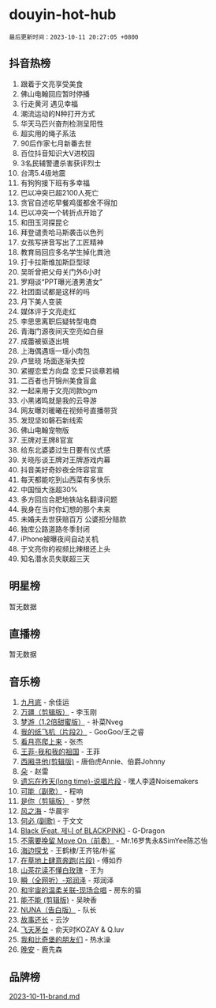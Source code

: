 # douyin-hot-hub

`最后更新时间：2023-10-11 20:27:05 +0800`

## 抖音热榜

1. 跟着于文亮享受美食
1. 佛山电翰回应暂时停播
1. 行走黄河 遇见幸福
1. 潮流运动的N种打开方式
1. 华天马匹兴奋剂检测呈阳性
1. 超实用的绳子系法
1. 90后作家七月新番去世
1. 百位抖音知识大V进校园
1. 3名民辅警遭杀害获评烈士
1. 台湾5.4级地震
1. 有狗狗接下班有多幸福
1. 巴以冲突已超2100人死亡
1. 贪官自述吃早餐鸡蛋都舍不得加
1. 巴以冲突一个转折点开始了
1. 和田玉河探昆仑
1. 拜登谴责哈马斯袭击以色列
1. 女孩写拼音写出了工匠精神
1. 教育局回应多名学生掉化粪池
1. 打卡拉斯维加斯巨型球
1. 吴昕曾把父母关门外6小时
1. 罗翔谈“PPT曝光渣男渣女”
1. 社团面试都是这样的吗
1. 月下美人变装
1. 媒体评于文亮走红
1. 李思思离职后疑转型电商
1. 青海门源夜间天空亮如白昼
1. 成蕾被驱逐出境
1. 上海偶遇瑶一瑶小肉包
1. 卢昱晓 场面逐渐失控
1. 紧握恋爱方向盘 恋爱只谈章若楠
1. 二百者也开锦州美食盲盒
1. 一起来用于文亮同款bgm
1. 小黑诸鸣就是我的云导游
1. 网友曝刘暖曦在视频号直播带货
1. 发现坚如磐石新线索
1. 佛山电翰宠物版
1. 王牌对王牌8官宣
1. 给东北婆婆过生日要有仪式感
1. 关晓彤谈王牌对王牌游戏内幕
1. 抖音美好奇妙夜全阵容官宣
1. 每天都能吃到山西菜有多快乐
1. 中国恒大涨超30%
1. 多方回应合肥地铁站名翻译问题
1. 我身在当时你幻想的那个未来
1. 未婚夫去世获赔百万 公婆拒分赔款
1. 独库公路道路冬季封闭
1. iPhone被曝夜间自动关机
1. 于文亮你的视频比辣根还上头
1. 知名潜水员失联超三天

## 明星榜

暂无数据

## 直播榜

暂无数据

## 音乐榜

1. [九月底](https://sf3-cdn-tos.douyinstatic.com/obj/tos-cn-ve-2774/oMfewG4PDTFhF8iz3OGQ7ABH5i6fCgnMaoCbzZ) - 余佳运
1. [万疆（剪辑版）](https://sf3-cdn-tos.douyinstatic.com/obj/tos-cn-ve-2774/ooG7oVgFlDTelKCjCsTTobQvbdtj1BBQXnfZd8) - 李玉刚
1. [梦游（1.2倍甜蜜版）](https://sf6-cdn-tos.douyinstatic.com/obj/tos-cn-ve-2774/o4gyAUm8hwufoEABmwVIiQtHsFuGzAEEWtNMzo) - 补菜Nveg
1. [我的纸飞机（片段2）](https://sf3-cdn-tos.douyinstatic.com/obj/tos-cn-ve-2774/oM2ZrKcg2CD5AeRB2gkeXOFB1IxAGJdZPazYHf) - GooGoo/王之睿
1. [看月亮爬上来](https://sf3-cdn-tos.douyinstatic.com/obj/tos-cn-ve-2774/356c324112764016b25295e535f2daf0) - 张杰
1. [王菲-我和我的祖国](https://sf6-cdn-tos.douyinstatic.com/obj/tos-cn-ve-2774/3ef0f373017541e18566595c96123cab) - 王菲
1. [西厢寻他(剪辑版)](https://sf6-cdn-tos.douyinstatic.com/obj/tos-cn-ve-2774/oUsAVfAQKlRNxEv5qxvIB8o5qmIWUcXbzJKJhw) - 唐伯虎Annie、伯爵Johnny
1. [朵](https://sf3-cdn-tos.douyinstatic.com/obj/tos-cn-ve-2774/932f5bdfcd7c47b880525e92ab8a4999) - 赵雷
1. [遗忘在昨天(long time)-说唱片段](https://sf3-cdn-tos.douyinstatic.com/obj/tos-cn-ve-2774/oIynqctDJIzUJY3Q2CeIFe5nA2gC7DS2bfZamd) - 嘿人李逵Noisemakers
1. [可能（副歌）](https://sf3-cdn-tos.douyinstatic.com/obj/tos-cn-ve-2774/cde1731888894259b333569393c2fb51) - 程响
1. [是你（剪辑版）](https://sf6-cdn-tos.douyinstatic.com/obj/tos-cn-ve-2774/46019dae783c4c969944217fe1cfafc4) - 梦然
1. [风之海](https://sf3-cdn-tos.douyinstatic.com/obj/tos-cn-ve-2774/oInqZ2gFbCQvB6wZNnZlJpBcfDBQ8t1e1XwYAi) - 华晨宇
1. [何必 (副歌)](https://sf3-cdn-tos.douyinstatic.com/obj/tos-cn-ve-2774/okuRVVnhXysQOM6IEAfyBsgzwvoF7Az6tNiWDB) - 于文文
1. [Black (Feat. 제니 of BLACKPINK)](https://sf6-cdn-tos.douyinstatic.com/obj/tos-cn-ve-2774/2eb92e2debbe4fe0a552bc099aef7f28) - G-Dragon
1. [不需要挽留 Move On（前奏）](https://sf6-cdn-tos.douyinstatic.com/obj/tos-cn-ve-2774/ooCBhgCCkF4nExzQL9WZSUbitfA8IsDkgQIYhe) - Mr.16罗隽永&SimYee陈芯怡
1. [海边探戈](https://sf3-cdn-tos.douyinstatic.com/obj/tos-cn-ve-2774/os9gE0VQCGqt6VQkZDyBBYvfSDY0QFe3vVmubn) - 王鹤棣/王齐铭/朴鲨
1. [在草地上肆意奔跑(片段)](https://sf6-cdn-tos.douyinstatic.com/obj/tos-cn-ve-2774/8831d494742f45dabdfa8adb8b817259) - 傅如乔
1. [山茶花读不懂白玫瑰](https://sf3-cdn-tos.douyinstatic.com/obj/tos-cn-ve-2774/osfn8B7DktrRHEPJgPCfDbw7QDQEkwC16BxZg9) - 王为
1. [瞬（全网听）-郑润泽](https://sf6-cdn-tos.douyinstatic.com/obj/tos-cn-ve-2774/o4Vb9eJZClCZTnRQYy0BRSeHGrDtrkrQgIBvQt) - 郑润泽
1. [和宇宙的温柔关联-现场合唱](https://sf3-cdn-tos.douyinstatic.com/obj/tos-cn-ve-2774/o0hONGDYQBgk0e5bqDeQOonVmncA6tC2nBwZLT) - 房东的猫
1. [能不能 (剪辑版)](https://sf6-cdn-tos.douyinstatic.com/obj/tos-cn-ve-2774/fc4a6c45b4a34277ba4088e1d7fdff98) - 吴映香
1. [NUNA（告白版）](https://sf3-cdn-tos.douyinstatic.com/obj/tos-cn-ve-2774/a65828cbd8ce41a78a430a58b49f4feb) - 队长
1. [故事还长](https://sf6-cdn-tos.douyinstatic.com/obj/tos-cn-ve-2774/30a26758c8594f0ab81ac675c33ee2c5) - 云汐
1. [飞天茅台](https://sf3-cdn-tos.douyinstatic.com/obj/tos-cn-ve-2774/o4GhTV5kIuMWmC2Ai1WzNglssgBfQaqQCSLxUU) - 俞天时KOZAY & Q.luv
1. [我和比奇堡的朋友们](https://sf6-cdn-tos.douyinstatic.com/obj/tos-cn-ve-2774/f0505db981ea4a6d91453a15924a82aa) - 热水澡
1. [晚安](https://sf3-cdn-tos.douyinstatic.com/obj/tos-cn-ve-2774/a724c5e224464218839820f4e4fd632f) - 鹿先森

## 品牌榜

[2023-10-11-brand.md](2023-10-11-brand.md)
